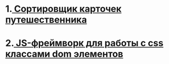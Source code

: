 # 1.[ Сортировщик карточек путешественника ](https://github.com/aisel01/yandex-test/tree/master/travel-cards-sorter/)
# 2.[ JS-фреймворк для работы с css классами dom элементов](https://github.com/aisel01/yandex-test/tree/master/framework/)